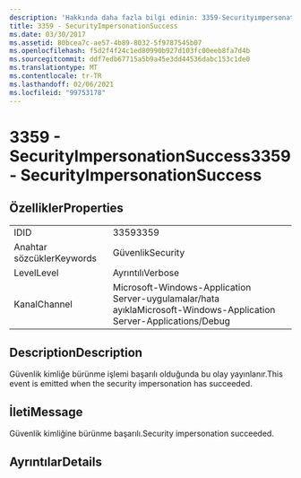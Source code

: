 ```yaml
---
description: 'Hakkında daha fazla bilgi edinin: 3359-Securityımpersonationsuccess'
title: 3359 - SecurityImpersonationSuccess
ms.date: 03/30/2017
ms.assetid: 80bcea7c-ae57-4b89-8032-5f9787545b07
ms.openlocfilehash: f5d2f4f24c1ed80990b927d103fc00eeb8fa7d4b
ms.sourcegitcommit: ddf7edb67715a5b9a45e3dd44536dabc153c1de0
ms.translationtype: MT
ms.contentlocale: tr-TR
ms.lasthandoff: 02/06/2021
ms.locfileid: "99753178"
---
```

# <a name="3359---securityimpersonationsuccess"></a><span data-ttu-id="c7205-103">3359 - SecurityImpersonationSuccess</span><span class="sxs-lookup"><span data-stu-id="c7205-103">3359 - SecurityImpersonationSuccess</span></span>

## <a name="properties"></a><span data-ttu-id="c7205-104">Özellikler</span><span class="sxs-lookup"><span data-stu-id="c7205-104">Properties</span></span>  
  
|||  
|-|-|  
|<span data-ttu-id="c7205-105">ID</span><span class="sxs-lookup"><span data-stu-id="c7205-105">ID</span></span>|<span data-ttu-id="c7205-106">3359</span><span class="sxs-lookup"><span data-stu-id="c7205-106">3359</span></span>|  
|<span data-ttu-id="c7205-107">Anahtar sözcükler</span><span class="sxs-lookup"><span data-stu-id="c7205-107">Keywords</span></span>|<span data-ttu-id="c7205-108">Güvenlik</span><span class="sxs-lookup"><span data-stu-id="c7205-108">Security</span></span>|  
|<span data-ttu-id="c7205-109">Level</span><span class="sxs-lookup"><span data-stu-id="c7205-109">Level</span></span>|<span data-ttu-id="c7205-110">Ayrıntılı</span><span class="sxs-lookup"><span data-stu-id="c7205-110">Verbose</span></span>|  
|<span data-ttu-id="c7205-111">Kanal</span><span class="sxs-lookup"><span data-stu-id="c7205-111">Channel</span></span>|<span data-ttu-id="c7205-112">Microsoft-Windows-Application Server-uygulamalar/hata ayıkla</span><span class="sxs-lookup"><span data-stu-id="c7205-112">Microsoft-Windows-Application Server-Applications/Debug</span></span>|  
  
## <a name="description"></a><span data-ttu-id="c7205-113">Description</span><span class="sxs-lookup"><span data-stu-id="c7205-113">Description</span></span>  

 <span data-ttu-id="c7205-114">Güvenlik kimliğe bürünme işlemi başarılı olduğunda bu olay yayınlanır.</span><span class="sxs-lookup"><span data-stu-id="c7205-114">This event is emitted when the security impersonation has succeeded.</span></span>  
  
## <a name="message"></a><span data-ttu-id="c7205-115">İleti</span><span class="sxs-lookup"><span data-stu-id="c7205-115">Message</span></span>  

 <span data-ttu-id="c7205-116">Güvenlik kimliğine bürünme başarılı.</span><span class="sxs-lookup"><span data-stu-id="c7205-116">Security impersonation succeeded.</span></span>  
  
## <a name="details"></a><span data-ttu-id="c7205-117">Ayrıntılar</span><span class="sxs-lookup"><span data-stu-id="c7205-117">Details</span></span>
